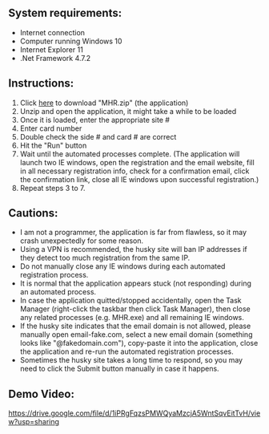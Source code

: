 System requirements:
------------------------------------------------
- Internet connection
- Computer running Windows 10
- Internet Explorer 11
- .Net Framework 4.7.2


Instructions:
------------------------------------------------
1. Click [here](https://github.com/am0s-x/MHR_share/raw/main/MHR.zip) to download "MHR.zip" (the application) 
2. Unzip and open the application, it might take a while to be loaded
3. Once it is loaded, enter the appropriate site #
4. Enter card number
5. Double check the side # and card # are correct
6. Hit the "Run" button
7. Wait until the automated processes complete.
(The application will launch two IE windows, open the registration and the email website, fill in all necessary registration info, check for a confirmation email, click the confirmation link, close all IE windows upon successful registration.)
8. Repeat steps 3 to 7.


Cautions:
------------------------------------------------
- I am not a programmer, the application is far from flawless, so it may crash unexpectedly for some reason.
- Using a VPN is recommended, the husky site will ban IP addresses if they detect too much registration from the same IP.
- Do not manually close any IE windows during each automated registration process.
- It is normal that the application appears stuck (not responding) during an automated process.
- In case the application quitted/stopped accidentally, open the Task Manager (right-click the taskbar then click Task Manager), then close any related processes (e.g. MHR.exe) and all remaining IE windows.
- If the husky site indicates that the email domain is not allowed, please manually open email-fake.com, select a new email domain (something looks like "@fakedomain.com"), copy-paste it into the application, close the application and re-run the automated registration processes.
- Sometimes the husky site takes a long time to respond, so you may need to click the Submit button manually in case it happens.


Demo Video:
------------------------------------------------
https://drive.google.com/file/d/1iPRgFqzsPMWQyaMzcjA5WntSqvEitTvH/view?usp=sharing
